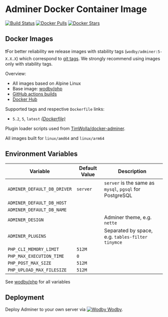 # Adminer Docker Container Image

[![Build Status](https://github.com/wodby/adminer/workflows/Build%20docker%20image/badge.svg)](https://github.com/wodby/adminer/actions)
[![Docker Pulls](https://img.shields.io/docker/pulls/wodby/adminer.svg)](https://hub.docker.com/r/wodby/adminer)
[![Docker Stars](https://img.shields.io/docker/stars/wodby/adminer.svg)](https://hub.docker.com/r/wodby/adminer)

## Docker Images

❗For better reliability we release images with stability tags (`wodby/adminer:5-X.X.X`) which correspond to [git tags](https://github.com/wodby/adminer/releases). We strongly recommend using images only with stability tags. 

Overview:

- All images based on Alpine Linux
- Base image: [wodby/php](https://github.com/wodby/php)
- [GitHub actions builds](https://github.com/wodby/adminer/actions)  
- [Docker Hub](https://hub.docker.com/r/wodby/adminer)

Supported tags and respective `Dockerfile` links:

- `5.2`, `5`, `latest` [_(Dockerfile)_](https://github.com/wodby/adminer/tree/master/Dockerfile)

Plugin loader scripts used from [TimWolla/docker-adminer](https://github.com/TimWolla/docker-adminer).

All images built for `linux/amd64` and `linux/arm64`

## Environment Variables

| Variable                    | Default Value | Description                                             |
|-----------------------------|---------------|---------------------------------------------------------|
| `ADMINER_DEFAULT_DB_DRIVER` | `server`      | `server` is the same as `mysql`, `pgsql` for PostgreSQL |
| `ADMINER_DEFAULT_DB_HOST`   |               |                                                         |
| `ADMINER_DEFAULT_DB_NAME`   |               |                                                         |
| `ADMINER_DESIGN`            |               | Adminer theme, e.g. `nette`                             |
| `ADMINER_PLUGINS`           |               | Separated by space, e.g. `tables-filter tinymce`        |
| `PHP_CLI_MEMORY_LIMIT`      | `512M`        |                                                         |
| `PHP_MAX_EXECUTION_TIME`    | `0`           |                                                         |
| `PHP_POST_MAX_SIZE`         | `512M`        |                                                         |
| `PHP_UPLOAD_MAX_FILESIZE`   | `512M`        |                                                         |

See [wodby/php](https://github.com/wodby/php) for all variables

## Deployment

Deploy Adminer to your own server via [![Wodby](https://www.google.com/s2/favicons?domain=wodby.com) Wodby](https://wodby.com).
